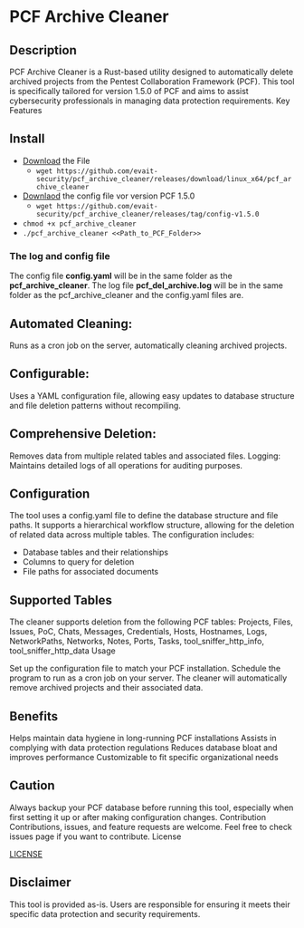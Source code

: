 # PCF Archive Cleaner
## Description
PCF Archive Cleaner is a Rust-based utility designed to automatically delete archived projects from the Pentest Collaboration Framework (PCF). This tool is specifically tailored for version 1.5.0 of PCF and aims to assist cybersecurity professionals in managing data protection requirements.
Key Features

## Install
  * [Download](https://github.com/evait-security/pcf_archive_cleaner/releases/download/linux_x64/pcf_archive_cleaner) the File
    * ```wget https://github.com/evait-security/pcf_archive_cleaner/releases/download/linux_x64/pcf_archive_cleaner ```
  * [Downlaod](https://github.com/evait-security/pcf_archive_cleaner/releases/tag/config-v1.5.0) the config file vor version PCF 1.5.0
    * ```wget https://github.com/evait-security/pcf_archive_cleaner/releases/tag/config-v1.5.0 ```
  * ```chmod +x pcf_archive_cleaner```
  * ```./pcf_archive_cleaner <<Path_to_PCF_Folder>>```

### The log and config file
The config file **config.yaml** will be in the same folder as the **pcf_archive_cleaner**.
The log file **pcf_del_archive.log** will be in the same folder as the pcf_archive_cleaner and the config.yaml files are.

## Automated Cleaning: 
Runs as a cron job on the server, automatically cleaning archived projects.

## Configurable: 
Uses a YAML configuration file, allowing easy updates to database structure and file deletion patterns without recompiling.

## Comprehensive Deletion:
Removes data from multiple related tables and associated files.
Logging: Maintains detailed logs of all operations for auditing purposes.

## Configuration
The tool uses a config.yaml file to define the database structure and file paths. It supports a hierarchical workflow structure, allowing for the deletion of related data across multiple tables. The configuration includes:

  * Database tables and their relationships
  * Columns to query for deletion
  * File paths for associated documents

## Supported Tables
The cleaner supports deletion from the following PCF tables:
Projects, Files, Issues, PoC, Chats, Messages, Credentials, Hosts, Hostnames, Logs, NetworkPaths, Networks, Notes, Ports, Tasks, tool_sniffer_http_info, tool_sniffer_http_data
Usage

Set up the configuration file to match your PCF installation.
Schedule the program to run as a cron job on your server.
The cleaner will automatically remove archived projects and their associated data.

## Benefits

Helps maintain data hygiene in long-running PCF installations
Assists in complying with data protection regulations
Reduces database bloat and improves performance
Customizable to fit specific organizational needs

## Caution
Always backup your PCF database before running this tool, especially when first setting it up or after making configuration changes.
Contribution
Contributions, issues, and feature requests are welcome. Feel free to check issues page if you want to contribute.
License

[LICENSE](LICENSE)

## Disclaimer
This tool is provided as-is. Users are responsible for ensuring it meets their specific data protection and security requirements.
